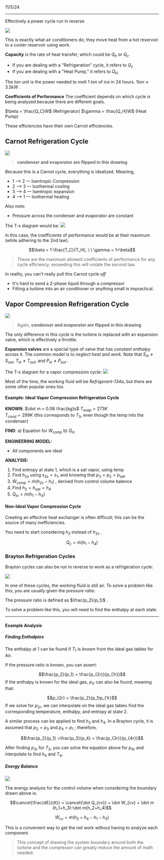 11/5/24

---

Effectively a power cycle run in reverse

![](../../media/Pasted%20image%2020241105140408.png)

This is exactly what air conditioners do; they move heat from a hot reservoir to a cooler reservoir using work.

**Capacity** is the rate of heat transfer, which could be $Q_h$ or $Q_c$. 
- If you are dealing with a "Refrigeration" cycle, it refers to $Q_c$
- If you are dealing with a "Heat Pump," it refers to $Q_H$

The $ton$ unit is the power needed to melt $1\ ton$ of ice in 24 hours. $1 ton \approx 3.5kW$ .

**Coefficients of Performance**
The coefficient depends on which cycle is being analyzed because there are different goals.

$\beta = \frac{Q_C}W$ (Refrigerator)
$\gamma = \frac{Q_H}W$ (Heat Pump)

These efficiencies have their own Carnot efficiencies.

## Carnot Refrigeration Cycle

![](../../media/Pasted%20image%2020241105141336.png)
> **condenser and evaporator are flipped in this drawing**

Because this is a Carnot cycle, everything is idealized. Meaning,
- 1 --> 2 — Isentropic Compression
- 2 --> 3 — Isothermal cooling
- 3 --> 4 — Isentropic expansion
- 4 --> 1 — Isothermal heating

Also note:
- Pressure across the condenser and evaporator are constant

The T-s diagram would be: 
![](../../media/Pasted%20image%2020241105141609.png)

In this case, the coefficients of performance would be at their maximum (while adhering to the 2nd law).

$$\beta = 1-\frac{T_C}{T_H}, \ \ \gamma = 1+\beta$$
> These are the maximum allowed coefficients of performance for any cycle efficiency; exceeding this will violate the second law.

In reality, you can't really pull this Carnot cycle *off* 
- It's hard to send a 2-phase liquid through a compressor
- Fitting a turbine into an air conditioner or anything small is impractical.

## Vapor Compression Refrigeration Cycle

![](../../media/Pasted%20image%2020241105142355.png)

> Again, **condenser and evaporator are flipped in this drawing**

The only difference in this cycle is the turbine is replaced with an expansion valve, which is effectively a throttle. 

**Expansion valves** are a special type of valve that has *constant enthalpy* across it. The common model is to *neglect heat and work.* Note that $S_{in} \ne S_{out}$, $T_{in} \ne T_{out}$, and $P_{in} \ne P_{out}$ . 

The T-s diagram for a vapor compression cycle:
![](../../media/Pasted%20image%2020241105142939.png)


Most of the time, the working fluid will be *Refrigerant-134a*, but there are some other popular ones too.

#### Example: Ideal Vapor Compression Refrigeration Cycle

**KNOWN**: 
$\dot m = 0.08 \frac{kg}s$ 
$T_{evap}=273K$  
$T_{cond}=299K$ (this corresponds to $T_3$, even though the temp into the condenser)

**FIND**: 
a) Equation for $\dot W_{comp}$
b) $\dot Q_{in}$

**ENGINEERING MODEL:**
- All components are ideal

**ANALYSIS:**

1) Find entropy at state 1, which is a sat vapor, using temp
2) Find $h_{2s}$ using $s_{2s}={s_1}$, and knowing that $p_3=p_2=p_{sat}$ 
3) $\dot W_{comp} = \dot m (h_{2s}-h_1)$ , derived from control volume balence
4) Find $h_3=h_{sat}=h_4$ 
5) $\dot Q_{in} = \dot m (h_1-h_4)$ 


#### Non-Ideal Vapor Compression Cycle

Creating an effective heat exchanger is often difficult; this can be the source of many inefficiencies. 

You need to start considering $h_2$ instead of $h_{2s}$ . 

$$\dot Q_c = \dot m (h_1-h_4)$$ 

### Brayton Refrigeration Cycles

Brayton cycles can also be run in reverse to work as a refrigeration cycle:

![](../../media/Pasted%20image%2020241107140939.png)

In one of these cycles, the working fluid is still air. To solve a problem like this, you are usually given the *pressure ratio.*

The pressure ratio is defined as $\frac{p_2}{p_1}$ .

To solve a problem like this, you will need to find the enthalpy at each state.

---
#### Example Analysis

##### Finding Enthalpies

The enthalpy at $1$ can be found if $T_1$ is known from the ideal gas tables for Air.

If the pressure ratio is known, you can assert:

$$\frac{p_2}{p_1} = \frac{p_{2r}}{p_{1r}}$$ 
If the enthalpy is known for the ideal gas, $p_{1r}$ can also be found, meaning that: 

$$p_{2r} = \frac{p_2}{p_1}p_{1r}$$
If we solve for $p_{2r}$, we can interpolate on the ideal gas tables find the corresponding temperature, enthalpy, and entropy at state $2$.

A similar process can be applied to find $h_3$ and $h_4$. In a Brayton cycle, it is assumed that $p_2 = p_3$ and $p_4 = p_1$ ; therefore, 

$$\frac{p_2}{p_1} =\frac{p_3}{p_4} = \frac{p_{3r}}{p_{4r}}$$

After finding $p_{3r}$ for $T_3$, you can solve the equation above for $p_{4r}$ and interpolate to find $h_4$ and $T_4$. 


##### Energy Balance


![](../../media/excalidraw/excalidraw-2024-11-07-14.18.21.excalidraw.svg)


The energy analysis for the control volume when considering the boundary drawn above is:

$$\cancel{\frac{dE}{dt}} = \cancel{\dot Q_{cv}} + \dot W_{cv} + \dot m (h_1+h_3)-\dot m(h_2+h_4)$$

$$\dot W_{cv} = \dot m (h_2+h_4-h_1-h_3)$$

This is a convenient way to get the net work without having to analyze each component.

> This concept of drawing the system boundary around both the turbine and the compressor can greatly reduce the amount of math needed.


